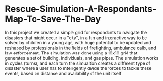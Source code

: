 # Rescue-Simulation-A-Respondants-Map-To-Save-The-Day

In this project we created a simple grid for respondants to navigate the disasters that might occur in a "city", in a fun and interactive way to be solved by children in a young age, with huge potential to be updated and reshaped by professionals in the fields of firefighting, ambulance calls, and law enforcement. The simulation was done using a 10x10 grid that generates a set of building, individuals, and gas pipes. The simulation works in cycles (turns), and each turn the simualtion creates a different type of disaster where a user has to intelligently divide the forces to tackle these events, based on distance and availability of the unit itself
